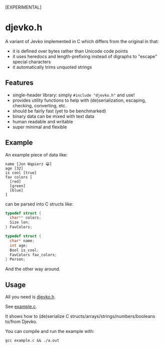 [EXPERIMENTAL]

# djevko.h

A variant of Jevko implemented in C which differs from the original in that:

* it is defined over bytes rather than Unicode code points
* it uses heredocs and length-prefixing instead of digraphs to "escape" special characters
* it automatically trims unquoted strings

## Features

* single-header library: simply `#include "djevko.h"` and use!
* provides utility functions to help with (de)serialization, escaping, checking, converting, etc.
* should be fairly fast (yet to be benchmarked)
* binary data can be mixed with text data
* human readable and writable
* super minimal and flexible

## Example

An example piece of data like:

```
name [Jon Wąpierz 😀]
age [32]
is cool [true]
fav colors [
  [red]
  [green]
  [blue]
]
```

can be parsed into C structs like:

```c
typedef struct {
  char** colors;
  Size len;
} FavColors;

typedef struct {
  char* name;
  int age;
  Bool is_cool;
  FavColors fav_colors;
} Person;
```

And the other way around.

## Usage

All you need is [djevko.h](djevko.h).

See [example.c](example.c).

It shows how to (de)serialize C structs/arrays/strings/numbers/booleans to/from Djevko.

You can compile and run the example with:

```
gcc example.c && ./a.out 
```
